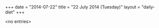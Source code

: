 +++
date = "2014-07-22"
title = "22 July 2014 (Tuesday)"
layout = "daily-diet"
+++


\<no entries\>
